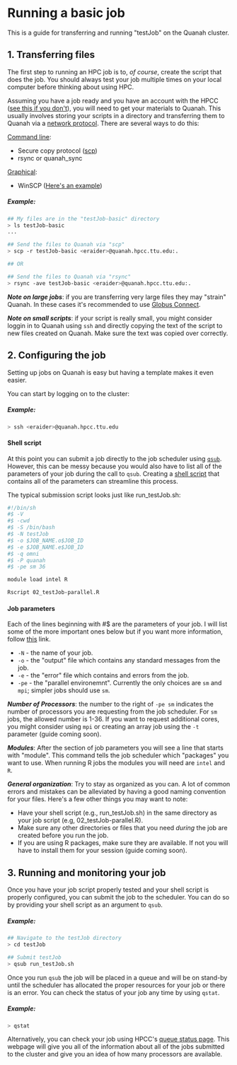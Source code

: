 # Running a basic job 

This is a guide for transferring and running "testJob" on the Quanah cluster. 

## 1. Transferring files  

The first step to running an HPC job is to, _of course_, create the script that does the job. You should always test your job multiple times on your local computer before thinking about using HPC. 

Assuming you have a job ready and you have an account with the HPCC ([see this if you don't]()), you will need to get your materials to Quanah. This usually involves storing your scripts in a directory and transferring them to Quanah via a [network protocol](). There are several ways to do this:

[Command line]():
   * Secure copy protocol ([scp]()) 
   * rsync or quanah_sync 
   
[Graphical](): 
   * WinSCP ([Here's an example](https://research.computing.yale.edu/support/hpc/user-manual/transfer-files-or-cluster))
   
##### Example: 
```bash
## My files are in the "testJob-basic" directory 
> ls testJob-basic
...

## Send the files to Quanah via "scp" 
> scp -r testJob-basic <eraider>@quanah.hpcc.ttu.edu:.

## OR

## Send the files to Quanah via "rsync"
> rsync -ave testJob-basic <eraider>@quanah.hpcc.ttu.edu:.
```

***Note on large jobs***: if you are transferring very large files they may "strain" Quanah. In these cases it's recommended to use [Globus Connect](https://www.depts.ttu.edu/hpcc/userguides/general_guides/file_transfer.php).

***Note on small scripts***: if your script is really small, you might consider loggin in to Quanah using `ssh` and directly copying the text of the script to new files created on Quanah. Make sure the text was copied over correctly. 
   
## 2. Configuring the job 

Setting up jobs on Quanah is easy but having a template makes it even easier. 

You can start by logging on to the cluster: 

##### Example:
```bash
> ssh <eraider>@quanah.hpcc.ttu.edu
```

#### Shell script  

At this point you can submit a job directly to the job scheduler using [`qsub`](). However, this can be messy because you would also have to list all of the parameters of your job during the call to `qsub`. Creating a [shell script]() that contains all of the parameters can streamline this process.

The typical submission script looks just like run_testJob.sh:
```bash
#!/bin/sh
#$ -V
#$ -cwd
#$ -S /bin/bash
#$ -N testJob
#$ -o $JOB_NAME.o$JOB_ID
#$ -e $JOB_NAME.e$JOB_ID
#$ -q omni
#$ -P quanah
#$ -pe sm 36

module load intel R 

Rscript 02_testJob-parallel.R
```
#### Job parameters 

Each of the lines beginning with #$ are the parameters of your job. I will list some of the more important ones below but if you want more information, follow [this](https://bioinformatics.mdc-berlin.de/intro2UnixandSGE/sun_grid_engine_for_beginners/how_to_submit_a_job_using_qsub.html) link. 

* `-N` - the name of your job.
* `-o` - the "output" file which contains any standard messages from the job.
* `-e` - the "error" file which contains and errors from the job.
* `-pe` - the "parallel environemnt". Currently the only choices are `sm` and `mpi`; simpler jobs should use `sm`. 

***Number of Processors***: the number to the right of `-pe sm` indicates the number of processors you are requesting from the job scheduler. For `sm` jobs, the allowed number is 1-36. If you want to request additional cores, you might consider using `mpi` or creating an array job using the `-t` parameter (guide coming soon).  

***Modules***: After the section of job parameters you will see a line that starts with "module". This command tells the job scheduler which "packages" you want to use. When running R jobs the modules you will need are `intel` and `R`. 

***General organization***: Try to stay as organized as you can. A lot of common errors and mistakes can be alleviated by having a good naming convention for your files. Here's a few other things you may want to note:

* Have your shell script (e.g., run_testJob.sh) in the same directory as your job script (e.g, 02_testJob-parallel.R).
* Make sure any other directories or files that you need _during_ the job are created before you run the job. 
* If you are using R packages, make sure they are available. If not you will have to install them for your session (guide coming soon). 

## 3. Running and monitoring your job 

Once you have your job script properly tested and your shell script is properly configured, you can submit the job to the scheduler. You can do so by providing your shell script as an argument to `qsub`. 

##### Example:
```bash
## Navigate to the testJob directory
> cd testJob

## Submit testJob 
> qsub run_testJob.sh
```

Once you run `qsub` the job will be placed in a queue and will be on stand-by until the scheduler has allocated the proper resources for your job or there is an error. You can check the status of your job any time by using `qstat`. 

##### Example:
```bash
> qstat
```

Alternatively, you can check your job using HPCC's [queue status page](http://charlie.hpcc.ttu.edu/qstat/qstat.html). This webpage will give you all of the information about all of the jobs submitted to the cluster and give you an idea of how many processors are available. 
